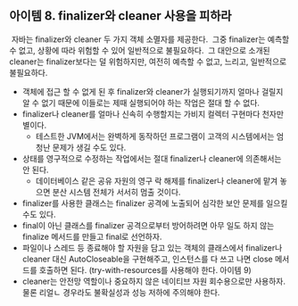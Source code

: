 ## 아이템 8. finalizer와 cleaner 사용을 피하라
​
자바는 finalizer와 cleaner 두 가지 객체 소멸자를 제공한다.
​
그중 finalizer는 예측할 수 없고, 상황에 따라 위험할 수 있어 일반적으로 불필요하다.
​
그 대안으로 소개된 cleaner는 finalizer보다는 덜 위험하지만, 여전히 예측할 수 없고, 느리고, 일반적으로 불필요하다.
​
-   객체에 접근 할 수 없게 된 후 finalizer와 cleaner가 실행되기까지 얼마나 걸릴지 알 수 없기 때문에 이들로는 제때 실행되어야 하는 작업은 절대 할 수 없다.
-   finalizer나 cleaner를 얼마나 신속히 수행할지는 가비지 컬렉터 구현마다 천자만별이다.
    -   테스트한 JVM에서는 완벽하게 동작하던 프로그램이 고객의 시스템에서는 엄청난 문제가 생길 수도 있다.
-   상태를 영구적으로 수정하는 작업에서는 절대 finalizer나 cleaner에 의존해서는 안 된다.
    -   데이터베이스 같은 공유 자원의 영구 락 해제를 finalizer나 cleaner에 맡겨 놓으면 분산 시스템 전체가 서서히 멈출 것이다.
-   finalizer를 사용한 클래스는 finalizer 공격에 노출되어 심각한 보안 문제를 일으킬 수도 있다.
-   final이 아닌 클래스를 finalizer 공격으로부터 방어하려면 아무 일도 하지 않는 finalize 메서드를 만들고 final로 선언하자.
-   파일이나 스레드 등 종료해야 할 자원을 담고 있는 객체의 클래스에서 finalizer나 cleaner 대신 AutoCloseable을 구현해주고, 인스턴스를 다 쓰고 나면 close 메서드를 호출하면 된다. (try-with-resources를 사용해야 한다. 아이템 9)
-   cleaner는 안전망 역할이나 중요하지 않은 네이티브 자원 회수용으로만 사용하자. 물론 리얼ㄴ 경우라도 불확실성과 성능 저하에 주의해야 한다.